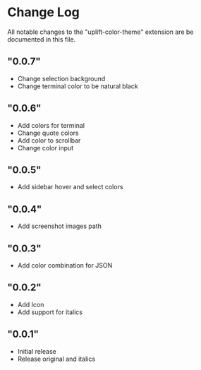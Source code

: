 # Change Log

All notable changes to the "uplift-color-theme" extension are be documented in this file.

## "0.0.7"

- Change selection background
- Change terminal color to be natural black

## "0.0.6"

- Add colors for terminal
- Change quote colors
- Add color to scrollbar
- Change color input

## "0.0.5"

- Add sidebar hover and select colors

## "0.0.4"

- Add screenshot images path

## "0.0.3"

- Add color combination for JSON

## "0.0.2"

- Add Icon
- Add support for italics

## "0.0.1"

- Initial release
- Release original and italics

